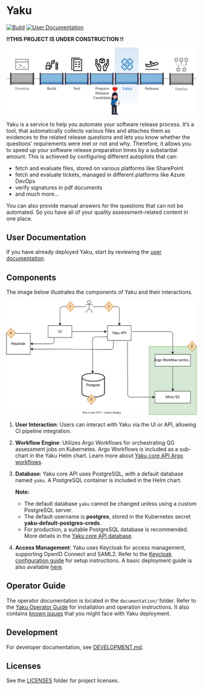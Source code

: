 <!--
SPDX-FileCopyrightText: 2024 grow platform GmbH

SPDX-License-Identifier: MIT
-->

# Yaku

[![Build](https://github.com/B-S-F/yaku/actions/workflows/build.yml/badge.svg)](https://github.com/B-S-F/yaku/actions/workflows/build.yml)
[![User Documentation](https://github.com/B-S-F/yaku/actions/workflows/publish-user-docs-to-gh-pages.yml/badge.svg)](https://b-s-f.github.io/yaku/)

**!!THIS PROJECT IS UNDER CONSTRUCTION !!**

![](user-documentation/source/_static/yaku-flow-pipeline.png)

Yaku is a service to help you automate your software release process. It’s a tool, that automatically collects various files and attaches them as evidences to the related release questions and lets you know whether the questions’ requirements were met or not and why. Therefore, it allows you to speed up your software release preparation times by a substantial amount. This is achieved by configuring different autopilots that can:
- fetch and evaluate files, stored on various platforms like SharePoint
- fetch and evaluate tickets, managed in different platforms like Azure DevOps
- verify signatures in pdf documents
- and much more…

You can also provide manual answers for the questions that can not be automated. So you have all of your quality assessment-related content in one place.

## User Documentation

If you have already deployed Yaku, start by reviewing the [user documentation](https://b-s-f.github.io/yaku/).

## Components

The image below illustrates the components of Yaku and their interactions.

![Yaku Components](./documentation/yaku-components.svg)

1. **User Interaction**: Users can interact with Yaku via the UI or API, allowing CI pipeline integration.
2. **Workflow Engine**: Utilizes Argo Workflows for orchestrating QG assessment jobs on Kubernetes. Argo Workflows is included as a sub-chart in the Yaku Helm chart. Learn more about [Yaku core API Argo workflows](./documentation/core-api.md#argo-workflows).
3. **Database**: Yaku core API uses PostgreSQL, with a default database named `yaku`. A PostgreSQL container is included in the Helm chart.

   **Note:**
    - The default database `yaku` cannot be changed unless using a custom PostgreSQL server.
    - The default username is **postgres**, stored in the Kubernetes secret **yaku-default-postgres-creds**.
    - For production, a suitable PostgreSQL database is recommended. More details in the [Yaku core API database](./documentation/core-api.md#database).

4. **Access Management**: Yaku uses Keycloak for access management, supporting OpenID Connect and SAML2. Refer to the [Keycloak configuration guide](./documentation/configure-keycloak.md) for setup instructions. A basic deployment guide is also available [here](./documentation/deploy-keycloak.md).

## Operator Guide

The operator documentation is located in the `documentation/` folder.
Refer to the [Yaku Operator Guide](./documentation/operator-guide.md) for installation and operation instructions.
It also contains [known issues](./documentation/known_issues.md) that you might face with Yaku deployment.

## Development

For developer documentation, see [DEVELOPMENT.md](./DEVELOPMENT.md).

## Licenses

See the [LICENSES](./LICENSES) folder for project licenses.
